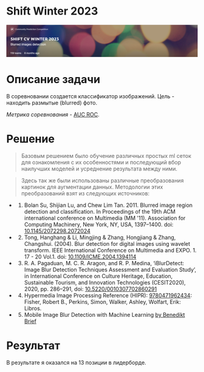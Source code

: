 # Shift Winter 2023

<img src="https://raw.githubusercontent.com/akscent/kaggle-competitions/main/Shift-2023/img/banner.PNG">

# Описание задачи
В соревновании создается классификатор изображений. Цель - находить размытые (blurred) фото.

*Метрика соревнования* - [AUC ROC](https://en.wikipedia.org/wiki/Receiver_operating_characteristic).

# Решение

> Базовым решением было обучение различных простых ml сеток для ознакомления с их особенностями и последующий вбор наилучших моделей и усреднение результата между ними.

> Здесь так же были использованы различные преобразования картинок для аугментации данных. Методологии этих преобразований взят из следующих источников:

* 1) Bolan Su, Shijian Lu, and Chew Lim Tan. 2011. Blurred image region detection and classification. In Proceedings of the 19th ACM international conference on Multimedia (MM '11). Association for Computing Machinery, New York, NY, USA, 1397–1400. doi: [10.1145/2072298.2072024](https://dl.acm.org/doi/10.1145/2072298.2072024)


* 2) Tong, Hanghang & Li, Mingjing & Zhang, Hongjiang & Zhang, Changshui. (2004). Blur detection for digital images using wavelet transform. IEEE International Conference on Multimedia and EXPO. 1. 17 - 20 Vol.1. doi: [10.1109/ICME.2004.1394114](http://tonghanghang.org/pdfs/icme04_blur.pdf)


* 3) R. A. Pagaduan, M. C. R. Aragon, and R. P. Medina, ‘iBlurDetect: Image Blur Detection Techniques Assessment and Evaluation Study’, in International Conference on Culture Heritage, Education, Sustainable Tourism, and Innovation Technologies (CESIT2020), 2020, pp. 286–291, doi: [10.5220/0010307702860291](https://www.scitepress.org/Papers/2020/103077/pdf/index.html)


* 4) Hypermedia Image Processing Reference (HIPR): [9780471962434](https://homepages.inf.ed.ac.uk/rbf/HIPR2/fourier.htm): Fisher, Robert B., Perkins, Simon, Walker, Ashley, Wolfart, Erik: Libros.


* 5) Mobile Image Blur Detection with Machine Learning [by Benedikt Brief](https://link.medium.com/Y3LKvLnBpwb )

# Результат
В результате я оказался на 13 позиции в лидерборде.

